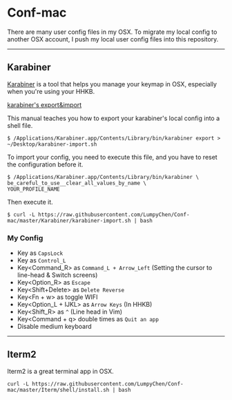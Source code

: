 # Conf-mac

There are many user config files in my OSX. To migrate my local config to another OSX account, I push my local user config files into this repository.

---

## Karabiner

[Karabiner](https://github.com/tekezo/Karabiner) is a tool that helps you manage your keymap in OSX, especially when you're using your HHKB.

[karabiner's export&import](https://pqrs.org/osx/karabiner/document.html.en#export)

This manual teaches you how to export your karabiner's local config into a shell file.

```
$ /Applications/Karabiner.app/Contents/Library/bin/karabiner export > ~/Desktop/karabiner-import.sh
```

To import your config, you need to execute this file, and you have to reset the configuration before it.

```
$ /Applications/Karabiner.app/Contents/Library/bin/karabiner \
be_careful_to_use__clear_all_values_by_name \
YOUR_PROFILE_NAME
```

Then execute it.

```
$ curl -L https://raw.githubusercontent.com/LumpyChen/Conf-mac/master/Karabiner/karabiner-import.sh | bash
```

### My Config

* Key<Escape> as `CapsLock`
* Key<CapsLock> as `Control_L`
* Key<Command_R> as `Command_L + Arrow_Left` (Setting the cursor to line-head & Switch screens)
* Key<Option_R> as `Escape`
* Key<Shift+Delete> as `Delete Reverse`
* Key<Fn + w> as toggle WIFI
* Key<Option_L + IJKL> as `Arrow Keys` (In HHKB)
* Key<Shift_R> as `^` (Line head in Vim)
* Key<Command + q> double times as `Quit an app`
* Disable medium keyboard


---

## Iterm2

Iterm2 is a great terminal app in OSX.

```
curl -L https://raw.githubusercontent.com/LumpyChen/Conf-mac/master/Iterm/shell/install.sh | bash
```



